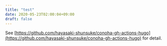 ```yaml
---
title: "test"
date: 2020-05-23T02:00:04+09:00
draft: false
---
```


See [https://github.com/hayasaki-shunsuke/conoha-gh-actions-hugo](https://github.com/hayasaki-shunsuke/conoha-gh-actions-hugo) for detail.
